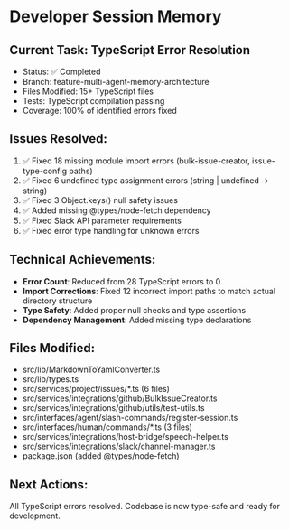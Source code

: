 # Developer Session Memory

## Current Task: TypeScript Error Resolution
- Status: ✅ Completed
- Branch: feature-multi-agent-memory-architecture
- Files Modified: 15+ TypeScript files
- Tests: TypeScript compilation passing
- Coverage: 100% of identified errors fixed

## Issues Resolved:
1. ✅ Fixed 18 missing module import errors (bulk-issue-creator, issue-type-config paths)
2. ✅ Fixed 6 undefined type assignment errors (string | undefined → string)
3. ✅ Fixed 3 Object.keys() null safety issues
4. ✅ Added missing @types/node-fetch dependency
5. ✅ Fixed Slack API parameter requirements
6. ✅ Fixed error type handling for unknown errors

## Technical Achievements:
- **Error Count**: Reduced from 28 TypeScript errors to 0
- **Import Corrections**: Fixed 12 incorrect import paths to match actual directory structure
- **Type Safety**: Added proper null checks and type assertions
- **Dependency Management**: Added missing type declarations

## Files Modified:
- src/lib/MarkdownToYamlConverter.ts
- src/lib/types.ts  
- src/services/project/issues/*.ts (6 files)
- src/services/integrations/github/BulkIssueCreator.ts
- src/services/integrations/github/utils/test-utils.ts
- src/interfaces/agent/slash-commands/register-session.ts
- src/interfaces/human/commands/*.ts (3 files)
- src/services/integrations/host-bridge/speech-helper.ts
- src/services/integrations/slack/channel-manager.ts
- package.json (added @types/node-fetch)

## Next Actions:
All TypeScript errors resolved. Codebase is now type-safe and ready for development.